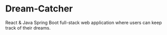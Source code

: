 # Dream-Catcher
React &amp; Java Spring Boot full-stack web application where users can keep track of their dreams. 
